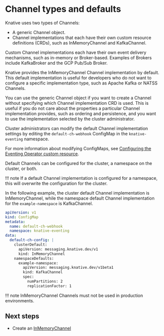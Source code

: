 # Channel types and defaults
Knative uses two types of Channels:


* A generic Channel object.
* Channel implementations that each have their own custom resource definitions (CRDs), such as
InMemoryChannel and KafkaChannel.

Custom Channel implementations each have their own event delivery mechanisms, such as in-memory
or Broker-based. Examples of Brokers include KafkaBroker and the GCP Pub/Sub Broker.

Knative provides the InMemoryChannel Channel implementation by default.
This default implementation is useful for developers who do not want to configure a specific
implementation type, such as Apache Kafka or NATSS Channels.

You can use the generic Channel object if you want to create a Channel without specifying which
Channel implementation CRD is used.
This is useful if you do not care about the properties a particular Channel implementation provides,
such as ordering and persistence, and you want to use the implementation selected by the cluster
administrator.

Cluster administrators can modify the default Channel implementation settings by editing the `default-ch-webhook` ConfigMap in the `knative-eventing` namespace.

For more information about modifying ConfigMaps, see
[Configuring the Eventing Operator custom resource](/admin/install/operator/configuring-eventing-cr/#setting-a-default-channel).

Default Channels can be configured for the cluster, a namespace on the cluster, or both.

!!! note
    If a default Channel implementation is configured for a namespace, this will overwrite the configuration for the cluster.

In the following example, the cluster default Channel implementation is InMemoryChannel, while the
namespace default Channel implementation for the `example-namespace` is KafkaChannel.

```yaml
apiVersion: v1
kind: ConfigMap
metadata:
  name: default-ch-webhook
  namespace: knative-eventing
data:
  default-ch-config: |
    clusterDefault:
      apiVersion: messaging.knative.dev/v1
      kind: InMemoryChannel
    namespaceDefaults:
      example-namespace:
        apiVersion: messaging.knative.dev/v1beta1
        kind: KafkaChannel
        spec:
          numPartitions: 2
          replicationFactor: 1
```

!!! note
    InMemoryChannel Channels must not be used in production environments.

## Next steps


- Create an [InMemoryChannel](../create-default-channel)